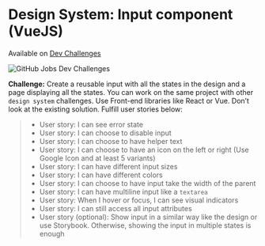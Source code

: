 # Design System: Input component (VueJS)

Available on [Dev Challenges](https://devchallenges.io/challenges/TSqutYM4c5WtluM7QzGp)

![GitHub Jobs Dev Challenges](https://firebasestorage.googleapis.com/v0/b/devchallenges-1234.appspot.com/o/challengesDesigns%2FButtonThumbnail.png?alt=media&token=3ddbedcf-a08b-4144-928f-e551b4bcee80)

**Challenge:** Create a reusable input with all the states in the design and a page displaying all the states. You can work on the same project with other `design system` challenges. Use Front-end libraries like React or Vue. Don’t look at the existing solution. Fulfill user stories below:

> - User story: I can see error state
> - User story: I can choose to disable input
> - User story: I can choose to have helper text
> - User story: I can choose to have an icon on the left or right (Use Google Icon and at least 5 variants)
> - User story: I can have different input sizes
> - User story: I can have different colors
> - User story: I can choose to have input take the width of the parent
> - User story: I can have multiline input like a `textarea`
> - User story: When I hover or focus, I can see visual indicators
> - User story: I can still access all input attributes
> - User story (optional): Show input in a similar way like the design or use Storybook. Otherwise, showing the input in multiple states is enough
